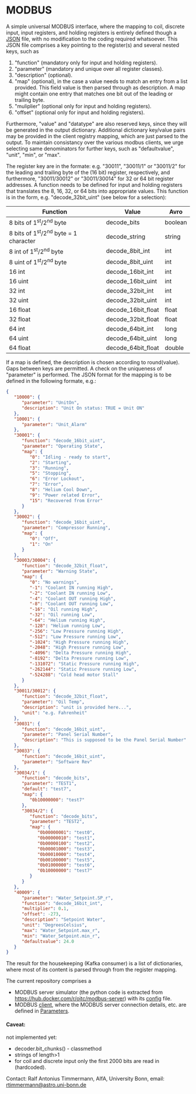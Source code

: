# MODBUS

A simple universal MODBUS interface, where the mapping to coil,
discrete input, input registers, and holding registers is entirely defined
though a
[JSON](https://github.com/ccatp/MODBUS/blob/master/src/client_mapping.json)
file, with no modification to the coding required whatsoever. This JSON file
comprises a key pointing to the register(s) and several nested keys, such as

1) "function" (mandatory only for input and holding registers).
2) "parameter" (mandatory and unique over all register classes). 
3) "description" (optional).
4) "map" (optional), in the case a value needs to match an entry from a list 
   provided. This field value is then parsed through as description. A map 
   might contain one entry that matches one bit out of the leading or 
   trailing byte.
5) "muliplier" (optional only for input and holding registers).
6) "offset" (optional only for input and holding registers).

Furthermore, "value" and "datatype" are also reserved keys, since they
will be generated in the output dictionary. Additional dictionary key/value
pairs may be provided in the client registry mapping, which are just parsed 
to the output. 
To maintain consistancy over the various modbus clients, we urge
selecting same denominators for further keys, such as "defaultvalue", "unit", 
"min", or "max".

The register key are in the formate: e.g. "30011", "30011/1" or "30011/2" for
the leading and trailing byte of the (16 bit) register, respectively, and
furthermore, "30011/30012" or "30011/30014" for 32 or 64 bit register addresses.
A function needs to be defined for input and holding registers that translates
the 8, 16, 32, or 64 bits into appropriate values. This function is in the form,
e.g. "decode_32bit_uint" (see below for a selection):

| Function | Value | Avro |
|----------|-------|------|
| 8 bits of 1<sup>st</sup>/2<sup>nd</sup> byte | decode_bits | boolean |
| 8 bits of 1<sup>st</sup>/2<sup>nd</sup> byte = 1 character | decode_string | string| 
| 8 int of 1<sup>st</sup>/2<sup>nd</sup> byte | decode_8bit_int | int |
| 8 uint of 1<sup>st</sup>/2<sup>nd</sup> byte | decode_8bit_uint | int |
| 16 int|  decode_16bit_int|  int |
| 16 uint|  decode_16bit_uint|  int |
| 32 int|   decode_32bit_int|  int |
| 32 uint|   decode_32bit_uint|  int |
| 16 float|   decode_16bit_float| float |
| 32 float|   decode_32bit_float| float |
| 64 int|   decode_64bit_int| long |
| 64 uint|   decode_64bit_uint| long | 
| 64 float|   decode_64bit_float | double |

If a map is defined, the description is chosen according to round(value). Gaps
between keys are permitted. A check on the uniqueness of "parameter" is 
performed. The JSON format for the mapping is to be defined in
the following formate, e.g.:

```JSON
{
   "10000": {
      "parameter": "UnitOn",
      "description": "Unit On status: TRUE = Unit ON"
   },
   "10001": {
      "parameter": "Unit_Alarm"
   },
   "30001": {
      "function": "decode_16bit_uint",
      "parameter": "Operating State",
      "map": {
         "0": "Idling ‐ ready to start",
         "2": "Starting",
         "3": "Running",
         "5": "Stopping",
         "6": "Error Lockout",
         "7": "Error",
         "8": "Helium Cool Down",
         "9": "Power related Error",
         "15": "Recovered from Error"
      }
   },
   "30002": {
      "function": "decode_16bit_uint",
      "parameter": "Compressor Running",
      "map": {
         "0": "Off",
         "1": "On"
      }
   },
   "30003/30004": {
      "function": "decode_32bit_float",
      "parameter": "Warning State",
      "map": {
         "0": "No warnings",
         "-1": "Coolant IN running High",
         "-2": "Coolant IN running Low",
         "-4": "Coolant OUT running High",
         "-8": "Coolant OUT running Low",
         "-16": "Oil running High",
         "-32": "Oil running Low",
         "-64": "Helium running High",
         "-128": "Helium running Low",
         "-256": "Low Pressure running High",
         "-512": "Low Pressure running Low",
         "-1024": "High Pressure running High",
         "-2048": "High Pressure running Low",
         "-4096": "Delta Pressure running High",
         "-8192": "Delta Pressure running Low",
         "-131072": "Static Pressure running High",
         "-262144": "Static Pressure running Low",
         "-524288": "Cold head motor Stall"
      }
   },
   "30011/30012": {
      "function": "decode_32bit_float",
      "parameter": "Oil Temp",
      "description": "unit is provided here...",
      "unit": "e.g. Fahrenheit"
   },
   "30031": {
      "function": "decode_16bit_uint",
      "parameter": "Panel Serial Number",
      "description": "This is supposed to be the Panel Serial Number"
   },
   "30033": {
      "function": "decode_16bit_uint",
      "parameter": "Software Rev"
   },
   "30034/1": {
      "function": "decode_bits",
      "parameter": "TEST1",
      "default": "test7",
      "map": {
         "0b10000000": "test7"
      },
      "30034/2": {
         "function": "decode_bits",
         "parameter": "TEST2",
         "map": {
            "0b00000001": "test0",
            "0b00000010": "test1",
            "0b00000100": "test2",
            "0b00001000": "test3",
            "0b00010000": "test4",
            "0b00100000": "test5",
            "0b01000000": "test6",
            "0b10000000": "test7"
         }
      }
   },
   "40009": {
      "parameter": "Water_Setpoint.SP_r",
      "function": "decode_16bit_int",
      "multiplier": 0.1,
      "offset": -273,
      "description": "Setpoint Water",
      "unit": "DegreesCelsius",
      "max": "Water_Setpoint.max_r",
      "min": "Water_Setpoint.min_r",
      "defaultvalue": 24.0
   }
}
```
The result for the housekeeping (Kafka consumer) is a list of dictionaries, 
where most of its content is parsed through from the register mapping.

The current repository comprises a 
* MODBUS server simulator (the python code is extracted from 
https://hub.docker.com/r/oitc/modbus-server) with its 
[config](https://github.com/ccatp/MODBUS/blob/master/src/modbus_server.json) 
file.
* MODBUS [client](https://github.com/ccatp/MODBUS/blob/master/src/modbus_client.py), 
where the MODBUS server connection details, etc. are defined in
[Parameters](https://github.com/ccatp/MODBUS/blob/master/src/client_config.json).

#### Caveat:
not implemented yet:
* decoder.bit_chunks() - classmethod
* strings of length>1
* for coil and discrete input only the first 2000 bits are read in (hardcoded).

Contact: Ralf Antonius Timmermann, AIfA, University Bonn, email: 
rtimmermann@astro.uni-bonn.de
